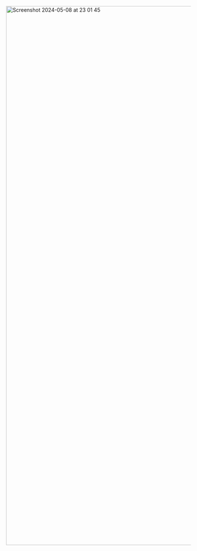 <img width="1470" alt="Screenshot 2024-05-08 at 23 01 45" src="https://github.com/zisankarsatar/InvestmentCalculator/assets/48350459/9e1118de-e74f-40ed-8d16-db643779ecf0">
